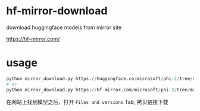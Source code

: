 # hf-mirror-download
download huggingface models from mirror site

https://hf-mirror.com/

#  usage
```python
python mirror_download.py https://huggingface.co/microsoft/phi-2/tree/main
# or
python mirror_download.py https://hf-mirror.com/microsoft/phi-2/tree/main
```
在网站上找到模型之后，打开 `Files and versions` Tab, 拷贝链接下载
